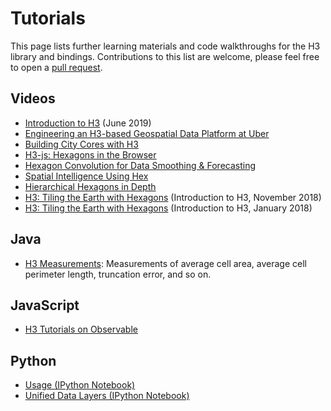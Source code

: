 # Tutorials

This page lists further learning materials and code walkthroughs for the H3 library and bindings. Contributions to this list are welcome, please feel free to open a [pull request](https://github.com/uber/h3/tree/master/docs/community/tutorials.md).

## Videos

- [Introduction to H3](https://www.youtube.com/watch?v=wDuKeUkNLkQ) (June 2019)
- [Engineering an H3-based Geospatial Data Platform at Uber](https://www.youtube.com/watch?v=aCj-YVZ0mlE)
- [Building City Cores with H3](https://www.youtube.com/watch?v=PutOhe8HVNU)
- [H3-js: Hexagons in the Browser](https://www.youtube.com/watch?v=BsMIrBHLfLE&list=PLLEUtp5eGr7CNf9Bj3w3i30rzaU8lKZeV&index=16&t=0s)
- [Hexagon Convolution for Data Smoothing & Forecasting](https://www.youtube.com/watch?v=z3PaGIQTFSE&list=PLLEUtp5eGr7CNf9Bj3w3i30rzaU8lKZeV&index=14&t=0s)
- [Spatial Intelligence Using Hex](https://www.youtube.com/watch?v=0OlIpNAqokQ&list=PLLEUtp5eGr7CNf9Bj3w3i30rzaU8lKZeV&index=18&t=0s)
- [Hierarchical Hexagons in Depth](https://www.youtube.com/watch?v=UILoSqvIM2w&list=PLLEUtp5eGr7CNf9Bj3w3i30rzaU8lKZeV&index=15&t=0s)
- [H3: Tiling the Earth with Hexagons](https://www.youtube.com/watch?v=_-265mfMzl4&list=PLLEUtp5eGr7CNf9Bj3w3i30rzaU8lKZeV&index=22&t=0s) (Introduction to H3, November 2018)
- [H3: Tiling the Earth with Hexagons](https://www.youtube.com/watch?v=ay2uwtRO3QE) (Introduction to H3, January 2018)

## Java

- [H3 Measurements](https://github.com/isaacbrodsky/h3measurements): Measurements of average cell area, average cell perimeter length, truncation error, and so on.

## JavaScript

- [H3 Tutorials on Observable](https://beta.observablehq.com/collection/@nrabinowitz/h3-tutorial)

## Python

- [Usage (IPython Notebook)](https://github.com/uber/h3-py/blob/master/docs/Usage.ipynb)
- [Unified Data Layers (IPython Notebook)](https://github.com/uber/h3-py/blob/master/docs/UnifiedDataLayers.ipynb)
